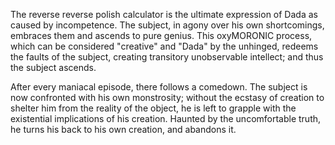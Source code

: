 The reverse reverse polish calculator is the ultimate expression of Dada as caused by incompetence.
The subject, in agony over his own shortcomings, embraces them and ascends to pure genius.
This oxyMORONIC process, which can be considered "creative" and "Dada" by the unhinged,
redeems the faults of the subject, creating transitory unobservable intellect;
and thus the subject ascends.

After every maniacal episode, there follows a comedown. 
The subject is now confronted with his own monstrosity; without the ecstasy of creation to shelter him from the reality of the object, he is left to grapple with the existential implications of his creation. Haunted by the uncomfortable truth, he turns his back to his own creation, and abandons it.
